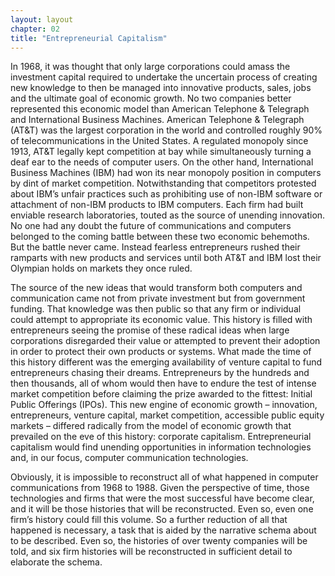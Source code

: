 ```yaml
---
layout: layout
chapter: 02
title: "Entrepreneurial Capitalism"
---
```


In 1968, it was thought that only large corporations could amass the investment capital required to undertake the uncertain process of creating new knowledge to then be managed into innovative products, sales, jobs and the ultimate goal of economic growth. No two companies better represented this economic model than American Telephone & Telegraph and International Business Machines. American Telephone & Telegraph (AT&T) was the largest corporation in the world and controlled roughly 90% of telecommunications in the United States. A regulated monopoly since 1913, AT&T legally kept competition at bay while simultaneously turning a deaf ear to the needs of computer users. On the other hand, International Business Machines (IBM) had won its near monopoly position in computers by dint of market competition. Notwithstanding that competitors protested about IBM’s unfair practices such as prohibiting use of non-IBM software or attachment of non-IBM products to IBM computers. Each firm had built enviable research laboratories, touted as the source of unending innovation. No one had any doubt the future of communications and computers belonged to the coming battle between these two economic behemoths. But the battle never came. Instead fearless entrepreneurs rushed their ramparts with new products and services until both AT&T and IBM lost their Olympian holds on markets they once ruled.

The source of the new ideas that would transform both computers and communication came not from private investment but from government funding. That knowledge was then public so that any firm or individual could attempt to appropriate its economic value. This history is filled with entrepreneurs seeing the promise of these radical ideas when large corporations disregarded their value or attempted to prevent their adoption in order to protect their own products or systems. What made the time of this history different was the emerging availability of venture capital to fund entrepreneurs chasing their dreams. Entrepreneurs by the hundreds and then thousands, all of whom would then have to endure the test of intense market competition before claiming the prize awarded to the fittest: Initial Public Offerings (IPOs). This new engine of economic growth – innovation, entrepreneurs, venture capital, market competition, accessible public equity markets – differed radically from the model of economic growth that prevailed on the eve of this history: corporate capitalism. Entrepreneurial capitalism would find unending opportunities in information technologies and, in our focus, computer communication technologies.

Obviously, it is impossible to reconstruct all of what happened in computer communications from 1968 to 1988. Given the perspective of time, those technologies and firms that were the most successful have become clear, and it will be those histories that will be reconstructed. Even so, even one firm’s history could fill this volume. So a further reduction of all that happened is necessary, a task that is aided by the narrative schema about to be described. Even so, the histories of over twenty companies will be told, and six firm histories will be reconstructed in sufficient detail to elaborate the schema.